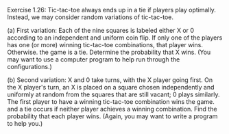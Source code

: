 Exercise 1.26: Tic-tac-toe always ends up in a tie if players play optimally. Instead,
we may consider random variations of tic-tac-toe.

(a) First variation: Each of the nine squares is labeled either X or 0 according to an
independent and uniform coin flip. If only one of the players has one (or more)
winning tic-tac-toe combinations, that player wins. Otherwise. the game is a tie.
Determine the probability that X wins. (You may want to use a computer program
to help run through the configurations.)

(b) Second variation: X and 0 take turns, with the X player going first. On the X
player's turn, an X is placed on a square chosen independently and uniformly at
random from the squares that are still vacant; 0 plays similarly. The first player
to have a winning tic-tac-toe combination wins the game. and a tie occurs if neither
player achieves a winning combination. Find the probability that each player
wins. (Again, you may want to write a program to help you.)
